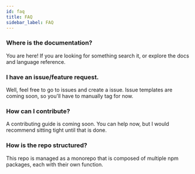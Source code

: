 ```yaml
---
id: faq
title: FAQ
sidebar_label: FAQ
---
```


### Where is the documentation?

You are here!  If you are looking for something search it, or explore the docs and language reference.

### I have an issue/feature request.

Well, feel free to go to issues and create a issue.  Issue templates are coming soon, so you'll have to manually tag for now.

### How can I contribute?

A contributing guide is coming soon.  You can help now, but I would recommend sitting tight until that is done.

### How is the repo structured?

This repo is managed as a monorepo that is composed of multiple npm packages, each with their own function.
